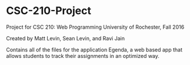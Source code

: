 # CSC-210-Project
Project for CSC 210: Web Programming
University of Rochester, Fall 2016

Created by Matt Levin, Sean Levin, and Ravi Jain


Contains all of the files for the application Egenda, a web based app that allows students to track their assignments in an optimized way.
